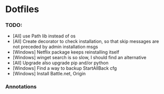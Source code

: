 # Dotfiles

### TODO:

- [All] use Path lib instead of os
- [All] Create decorator to check installation, so that skip messages are not preceded by admin installation msgs
- [Windows] Netflix package keeps reinstalling itself
- [Windows] winget search is so slow, I should find an alternative
- [All] Upgrade also upgrade pip and/or python
- [Windows] Find a way to backup StartAllBack cfg
- [Windows] Install Battle.net, Origin

### Annotations
